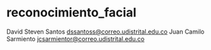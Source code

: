 # reconocimiento_facial
David Steven Santos   dssantoss@correo.udistrital.edu.co
Juan Camilo Sarmiento jcsarmientor@correo.udistrital.edu.co 
